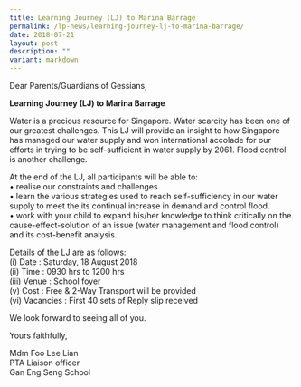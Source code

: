 ```yaml
---
title: Learning Journey (LJ) to Marina Barrage
permalink: /lp-news/learning-journey-lj-to-marina-barrage/
date: 2018-07-21
layout: post
description: ""
variant: markdown
---
```

Dear Parents/Guardians of Gessians,

**Learning Journey (LJ) to Marina Barrage**

Water is a precious resource for Singapore. Water scarcity has been one of our greatest challenges. This LJ will provide an insight to how Singapore has managed our water supply and won international accolade for our efforts in trying to be self-sufficient in water supply by 2061. Flood control is another challenge.

At the end of the LJ, all participants will be able to:  
• realise our constraints and challenges  
• learn the various strategies used to reach self-sufficiency in our water supply to meet the its continual increase in demand and control flood.  
• work with your child to expand his/her knowledge to think critically on the cause-effect-solution of an issue (water management and flood control) and its cost-benefit analysis.

Details of the LJ are as follows:  
(i) Date : Saturday, 18 August 2018  
(ii) Time : 0930 hrs to 1200 hrs  
(iii) Venue : School foyer  
(v) Cost : Free & 2-Way Transport will be provided  
(vi) Vacancies : First 40 sets of Reply slip received


We look forward to seeing all of you.

Yours faithfully,

Mdm Foo Lee Lian  
PTA Liaison officer  
Gan Eng Seng School